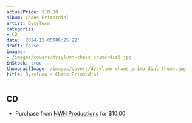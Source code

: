 ```yaml
---
actualPrice: $10.00
album: Chaos Primordial
artist: Dysylumn
categories:
- CD
date: '2024-12-05T06:25:22'
draft: false
images:
- /images/covers/dysylumn-chaos_primordial.jpg
inStock: true
thumbnailImage: /images/covers/dysylumn-chaos_primordial-thumb.jpg
title: Dysylumn - Chaos Primordial
---
```


## CD
* Purchase from [NWN Productions](http://shop.nwnprod.com/index.php?route=product/product&path=93&product_id=3320&sort=pd.name&order=ASC) for $10.00
